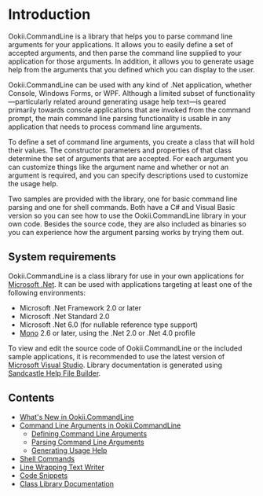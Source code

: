 # Introduction

Ookii.CommandLine is a library that helps you to parse command line arguments for your applications. It allows you to easily define a set of accepted arguments, and then parse the command line supplied to your application for those arguments. In addition, it allows you to generate usage help from the arguments that you defined which you can display to the user.

Ookii.CommandLine can be used with any kind of .Net application, whether Console, Windows Forms, or WPF. Although a limited subset of functionality—particularly related around generating usage help text—is geared primarily towards console applications that are invoked from the command prompt, the main command line parsing functionality is usable in any application that needs to process command line arguments.

To define a set of command line arguments, you create a class that will hold their values. The constructor parameters and properties of that class determine the set of arguments that are accepted. For each argument you can customize things like the argument name and whether or not an argument is required, and you can specify descriptions used to customize the usage help.

Two samples are provided with the library, one for basic command line parsing and one for shell commands. Both have a C# and Visual Basic version so you can see how to use the Ookii.CommandLine library in your own code. Besides the source code, they are also included as binaries so you can experience how the argument parsing works by trying them out.

## System requirements

Ookii.CommandLine is a class library for use in your own applications for [Microsoft .Net](https://dotnet.microsoft.com/). It can be used with applications targeting at least one of the following environments:

* Microsoft .Net Framework 2.0 or later
* Microsoft .Net Standard 2.0
* Microsoft .Net 6.0 (for nullable reference type support)
* [Mono](http://www.mono-project.com/) 2.6 or later, using the .Net 2.0 or .Net 4.0 profile

To view and edit the source code of Ookii.CommandLine or the included sample applications, it is recommended to use the latest version of [Microsoft Visual Studio](https://visualstudio.microsoft.com/). Library documentation is generated using [Sandcastle Help File Builder](https://github.com/EWSoftware/SHFB).

## Contents

* [What's New in Ookii.CommandLine](What's%20New%20in%20Ookii.CommandLine.md)
* [Command Line Arguments in Ookii.CommandLine](Command%20Line%20Arguments%20in%20Ookii.CommandLine.md)
  * [Defining Command Line Arguments](Defining%20Command%20Line%20Arguments.md)
  * [Parsing Command Line Arguments](Parsing%20Command%20Line%20Arguments.md)
  * [Generating Usage Help](Generating%20Usage%20Help.md)
* [Shell Commands](Shell%20Commands.md)
* [Line Wrapping Text Writer](Line%20Wrapping%20Text%20Writer.md)
* [Code Snippets](Code%20Snippets.md)
* [Class Library Documentation](https://www.ookii.org/Link/CommandLineDoc)

